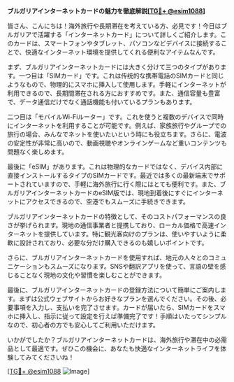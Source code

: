 **ブルガリアインターネットカードの魅力を徹底解説[[TG💪+ @esim1088](https://t.me/s/esim1088)]**

皆さん、こんにちは！海外旅行や長期滞在を考えている方、必見です！今日はブルガリアで活躍する「インターネットカード」について詳しくご紹介します。このカードは、スマートフォンやタブレット、パソコンなどデバイスに接続することで、快適なインターネット環境を提供してくれる便利なアイテムなんです。

まず、ブルガリアインターネットカードには大きく分けて三つのタイプがあります。一つ目は「SIMカード」です。これは传统的な携帯電話のSIMカードと同じようなもので、物理的にスマホに挿入して使用します。手軽にインターネットが利用できるので、長期間滞在される方におすすめです。また、通信容量も豊富で、データ通信だけでなく通話機能も付いているプランもあります。

二つ目は「モバイルWi-Fiルーター」です。これを使うと複数のデバイスで同時にインターネットを利用することが可能です。例えば、家族旅行やグループでの旅行の場合、みんなでネットを使いたいという時にも役立ちます。さらに、電波の安定性が非常に高いので、動画視聴やオンラインゲームなど重いコンテンツも問題なく楽しめます。

最後に「eSIM」があります。これは物理的なカードではなく、デバイス内部に直接インストールするタイプのSIMカードです。最近では多くの最新端末でサポートされていますので、手軽に海外旅行に行く際にはとても便利です。また、ブルガリアインターネットカードのeSIM版では、現地到着後にすぐにインターネットにアクセスできるので、空港でもスムーズに手続きできます。

ブルガリアインターネットカードの特徴として、そのコストパフォーマンスの良さが挙げられます。現地の通信事業者と提携しており、ローカル価格で高速インターネットを提供しています。特に観光客向けのプランは、使いやすいように柔軟に設計されており、必要な分だけ購入できるのも嬉しいポイントです。

さらに、ブルガリアインターネットカードを使用すれば、地元の人々とのコミュニケーションもスムーズになります。SNSや翻訳アプリを使って、言語の壁を感じることなく現地の文化や習慣を楽しむことができます。

最後に、ブルガリアインターネットカードの登録方法について簡単にご案内します。まずは公式ウェブサイトからお好きなプランを選んでください。その後、必要事項を入力し、支払いを完了させます。カードが届いたら、SIMカードをスマホに挿入し、指示に従って設定を行えば準備完了です！手順はいたってシンプルなので、初心者の方でも安心してご利用いただけます。

いかがでしたか？ブルガリアインターネットカードは、海外旅行や滞在中の必需品として最適です。ぜひこの機会に、あなたも快適なインターネットライフを体験してみてくださいね！

[[TG💪+ @esim1088](https://t.me/s/esim1088) ![Image](https://i.postimg.cc/Y0z9fWf4/image.png)]
